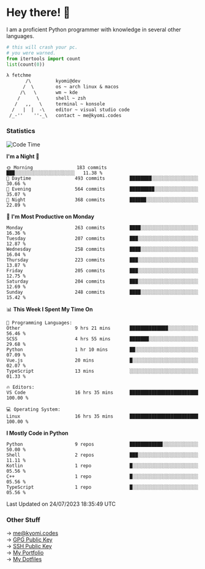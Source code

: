 # Hey there! 👋

I am a proficient Python programmer with knowledge in several other languages.

```py
# this will crash your pc.
# you were warned.
from itertools import count
list(count(0))
```

```txt
λ fetchme
       /\         kyomi@dev
      /  \        os ~ arch linux & macos
     /\   \       wm ~ kde
    /      \      shell ~ zsh
   /   ,,   \     terminal ~ konsole
  /   |  |  -\    editor ~ visual studio code
 /_-''    ''-_\   contact ~ me@kyomi.codes
```

### Statistics
<!--START_SECTION:waka-->
![Code Time](http://img.shields.io/badge/Code%20Time-267%20hrs%2048%20mins-blue)

**I'm a Night 🦉** 

```text
🌞 Morning                183 commits         ███░░░░░░░░░░░░░░░░░░░░░░   11.38 % 
🌆 Daytime                493 commits         ████████░░░░░░░░░░░░░░░░░   30.66 % 
🌃 Evening                564 commits         █████████░░░░░░░░░░░░░░░░   35.07 % 
🌙 Night                  368 commits         ██████░░░░░░░░░░░░░░░░░░░   22.89 % 
```
📅 **I'm Most Productive on Monday** 

```text
Monday                   263 commits         ████░░░░░░░░░░░░░░░░░░░░░   16.36 % 
Tuesday                  207 commits         ███░░░░░░░░░░░░░░░░░░░░░░   12.87 % 
Wednesday                258 commits         ████░░░░░░░░░░░░░░░░░░░░░   16.04 % 
Thursday                 223 commits         ███░░░░░░░░░░░░░░░░░░░░░░   13.87 % 
Friday                   205 commits         ███░░░░░░░░░░░░░░░░░░░░░░   12.75 % 
Saturday                 204 commits         ███░░░░░░░░░░░░░░░░░░░░░░   12.69 % 
Sunday                   248 commits         ████░░░░░░░░░░░░░░░░░░░░░   15.42 % 
```


📊 **This Week I Spent My Time On** 

```text
💬 Programming Languages: 
Other                    9 hrs 21 mins       ██████████████░░░░░░░░░░░   56.46 % 
SCSS                     4 hrs 55 mins       ███████░░░░░░░░░░░░░░░░░░   29.68 % 
Python                   1 hr 10 mins        ██░░░░░░░░░░░░░░░░░░░░░░░   07.09 % 
Vue.js                   20 mins             █░░░░░░░░░░░░░░░░░░░░░░░░   02.07 % 
TypeScript               13 mins             ░░░░░░░░░░░░░░░░░░░░░░░░░   01.33 % 

🔥 Editors: 
VS Code                  16 hrs 35 mins      █████████████████████████   100.00 % 

💻 Operating System: 
Linux                    16 hrs 35 mins      █████████████████████████   100.00 % 
```

**I Mostly Code in Python** 

```text
Python                   9 repos             ████████████░░░░░░░░░░░░░   50.00 % 
Shell                    2 repos             ███░░░░░░░░░░░░░░░░░░░░░░   11.11 % 
Kotlin                   1 repo              █░░░░░░░░░░░░░░░░░░░░░░░░   05.56 % 
C++                      1 repo              █░░░░░░░░░░░░░░░░░░░░░░░░   05.56 % 
TypeScript               1 repo              █░░░░░░░░░░░░░░░░░░░░░░░░   05.56 % 
```




 Last Updated on 24/07/2023 18:35:49 UTC
<!--END_SECTION:waka-->

### Other Stuff

→ [me@kyomi.codes](mailto:me@kyomi.codes)\
→ [GPG Public Key](https://github.com/bitterteriyaki.gpg)\
→ [SSH Public Key](https://github.com/bitterteriyaki.keys)\
→ [My Portfolio](https://kyomi.codes)\
→ [My Dotfiles](https://github.com/bitterteriyaki/dotfiles)
